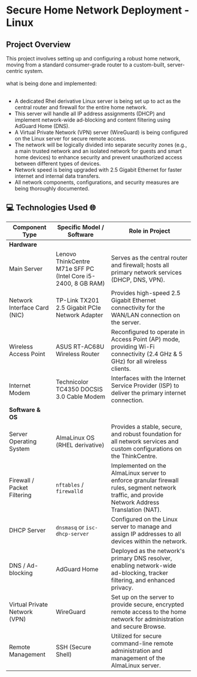 <h1>Secure Home Network Deployment - Linux</h1>

<h2>Project Overview</h2>
This project involves setting up and configuring a robust home network, moving from a standard consumer-grade router to a custom-built, server-centric system.<br>
<br>
what is being done and implemented:<br>
<br>

  - A dedicated Rhel derivative Linux server is being set up to act as the central router and firewall for the entire home network.
  - This server will handle all IP address assignments (DHCP) and implement network-wide ad-blocking and content filtering using AdGuard Home (DNS).
  - A Virtual Private Network (VPN) server (WireGuard) is being configured on the Linux server for secure remote access.
  - The network will be logically divided into separate security zones (e.g., a main trusted network and an isolated network for guests and smart home devices) to enhance security and prevent unauthorized access between different types of devices.
  - Network speed is being upgraded with 2.5 Gigabit Ethernet for faster internet and internal data transfers.
  - All network components, configurations, and security measures are being thoroughly documented.

  <h2>💻 Technologies Used 🌐</h2>

| Component Type | Specific Model / Software | Role in Project |
|---|---|---|
| **Hardware** |
| Main Server | Lenovo ThinkCentre M71e SFF PC (Intel Core i5-2400, 8 GB RAM) | Serves as the central router and firewall; hosts all primary network services (DHCP, DNS, VPN). |
| Network Interface Card (NIC) | TP-Link TX201 2.5 Gigabit PCIe Network Adapter | Provides high-speed 2.5 Gigabit Ethernet connectivity for the WAN/LAN connection on the server. | 
| Wireless Access Point | ASUS RT-AC68U Wireless Router | Reconfigured to operate in Access Point (AP) mode, providing Wi-Fi connectivity (2.4 GHz & 5 GHz) for all wireless clients. |
| Internet Modem | Technicolor TC4350 DOCSIS 3.0 Cable Modem | Interfaces with the Internet Service Provider (ISP) to deliver the primary internet connection. |    
| **Software & OS** |   
| Server Operating System | AlmaLinux OS (RHEL derivative) | Provides a stable, secure, and robust foundation for all network services and custom configurations on the ThinkCentre. |
| Firewall / Packet Filtering | `nftables` / `firewalld` | Implemented on the AlmaLinux server to enforce granular firewall rules, segment network traffic, and provide Network Address Translation (NAT). |
| DHCP Server | `dnsmasq` or `isc-dhcp-server` | Configured on the Linux server to manage and assign IP addresses to all devices within the network. |
| DNS / Ad-blocking | AdGuard Home | Deployed as the network's primary DNS resolver, enabling network-wide ad-blocking, tracker filtering, and enhanced privacy. |
| Virtual Private Network (VPN)| WireGuard | Set up on the server to provide secure, encrypted remote access to the home network for administration and secure Browse. |
| Remote Management | SSH (Secure Shell) | Utilized for secure command-line remote administration and management of the AlmaLinux server. |


    
    
